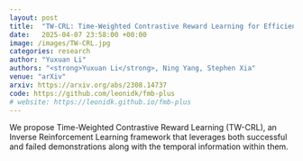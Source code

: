 ```yaml
---
layout: post
title:  "TW-CRL: Time-Weighted Contrastive Reward Learning for Efficient Inverse Reinforcement Learning"
date:   2025-04-07 23:58:00 +00:00
image: /images/TW-CRL.jpg
categories: research
author: "Yuxuan Li"
authors: "<strong>Yuxuan Li</strong>, Ning Yang, Stephen Xia"
venue: "arXiv"
arxiv: https://arxiv.org/abs/2308.14737
code: https://github.com/leonidk/fmb-plus
# website: https://leonidk.github.io/fmb-plus
---
```

We propose Time-Weighted Contrastive Reward
Learning (TW-CRL), an Inverse Reinforcement Learning framework that leverages both successful and failed demonstrations along with the temporal information within them.